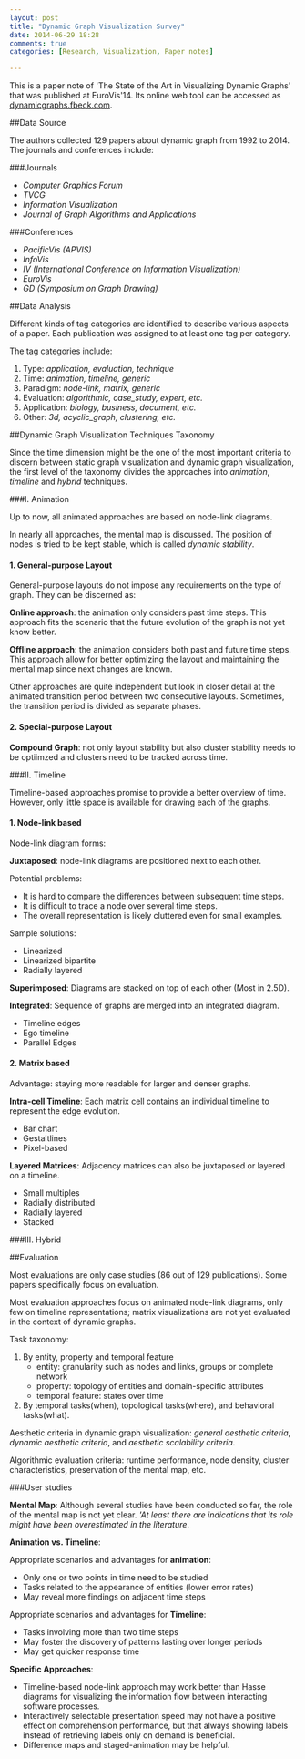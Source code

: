 ```yaml
---
layout: post
title: "Dynamic Graph Visualization Survey"
date: 2014-06-29 18:28
comments: true
categories: [Research, Visualization, Paper notes]

---
```


This is a paper note of 'The State of the Art in Visualizing Dynamic Graphs' that was published at EuroVis'14. Its online web tool can be accessed as [dynamicgraphs.fbeck.com](http://dynamicgraphs.fbeck.com).

<!--more-->

##Data Source

The authors collected 129 papers about dynamic graph from 1992 to 2014. The journals and conferences include:

###Journals

- *Computer Graphics Forum*
- *TVCG*
- *Information Visualization*
- *Journal of Graph Algorithms and Applications*

###Conferences

- *PacificVis (APVIS)*
- *InfoVis*
- *IV (International Conference on Information Visualization)*
- *EuroVis*
- *GD (Symposium on Graph Drawing)*

##Data Analysis

Different kinds of tag categories are identified to describe various aspects of a paper. Each publication was assigned to at least one tag per category.

The tag categories include:

1. Type: *application, evaluation, technique*
2. Time: *animation, timeline, generic*
3. Paradigm: *node-link, matrix, generic*
4. Evaluation: *algorithmic, case_study, expert, etc.*
5. Application: *biology, business, document, etc.*
6. Other: *3d, acyclic_graph, clustering, etc.*

##Dynamic Graph Visualization Techniques Taxonomy

Since the time dimension might be the one of the most important criteria to discern between static graph visualization and dynamic graph visualization, the first level of the taxonomy divides the approaches into *animation*, *timeline* and *hybrid* techniques.

###I. Animation

Up to now, all animated approaches are based on node-link diagrams.

In nearly all approaches, the mental map is discussed. The position of nodes is tried to be kept stable, which is called *dynamic stability*.

#### 1. General-purpose Layout

General-purpose layouts do not impose any requirements on the type of graph. They can be discerned as:

**Online approach**: the animation only considers past time steps. This approach fits the scenario that the future evolution of the graph is not yet know better.

**Offline approach**: the animation considers both past and future time steps. This approach allow for better optimizing the layout and maintaining the mental map since next changes are known.

Other approaches are quite independent but look in closer detail at the animated transition period between two consecutive layouts. Sometimes, the transition period is divided as separate phases.

#### 2. Special-purpose Layout

**Compound Graph**: not only layout stability but also cluster stability needs to be optiimzed and clusters need to be tracked across time.

###II. Timeline

Timeline-based approaches promise to provide a better overview of time. However, only little space is available for drawing each of the graphs.

#### 1. Node-link based

Node-link diagram forms:

**Juxtaposed**: node-link diagrams are positioned next to each other.

Potential problems:

- It is hard to compare the differences between subsequent time steps.
- It is difficult to trace a node over several time steps.
- The overall representation is likely cluttered even for small examples.

Sample solutions:

- Linearized
- Linearized bipartite
- Radially layered

**Superimposed**: Diagrams are stacked on top of each other (Most in 2.5D).

**Integrated**: Sequence of graphs are merged into an integrated diagram.

- Timeline edges
- Ego timeline
- Parallel Edges

#### 2. Matrix based

Advantage: staying more readable for larger and denser graphs.

**Intra-cell Timeline**: Each matrix cell contains an individual timeline to represent the edge evolution.

- Bar chart
- Gestaltlines
- Pixel-based

**Layered Matrices**: Adjacency matrices can also be juxtaposed or layered on a timeline.

- Small multiples
- Radially distributed
- Radially layered
- Stacked

###III. Hybrid

##Evaluation

Most evaluations are only case studies (86 out of 129 publications). Some papers specifically focus on evaluation.

Most evaluation approaches focus on animated node-link diagrams, only few on timeline representations; matrix visualizations are not yet evaluated in the context of dynamic graphs.

Task taxonomy:

1. By entity, property and temporal feature
	- entity: granularity such as nodes and links, groups or complete network
   - property: topology of entities and domain-specific attributes
   - temporal feature: states over time
2. By temporal tasks(when), topological tasks(where), and behavioral tasks(what).

Aesthetic criteria in dynamic graph visualization: *general aesthetic criteria*, *dynamic aesthetic criteria*, and *aesthetic scalability criteria*.

Algorithmic evaluation criteria: runtime performance, node density, cluster characteristics, preservation of the mental map, etc.

###User studies

**Mental Map**: Although several studies have been conducted so far, the role of the mental map is not yet clear. *'At least there are indications that its role might have been overestimated in the literature*.

**Animation vs. Timeline**:

Appropriate scenarios and advantages for **animation**:

- Only one or two points in time need to be studied
- Tasks related to the appearance of entities (lower error rates)
- May reveal more findings on adjacent time steps

Appropriate scenarios and advantages for **Timeline**:

- Tasks involving more than two time steps
- May foster the discovery of patterns lasting over longer periods
- May get quicker response time

**Specific Approaches**:

- Timeline-based node-link approach may work better than Hasse diagrams for visualizing the information flow between interacting software processes.
- Interactively selectable presentation speed may not have a positive effect on comprehension performance, but that always showing labels instead of retrieving labels only on demand is beneficial.
- Difference maps and staged-animation may be helpful.
